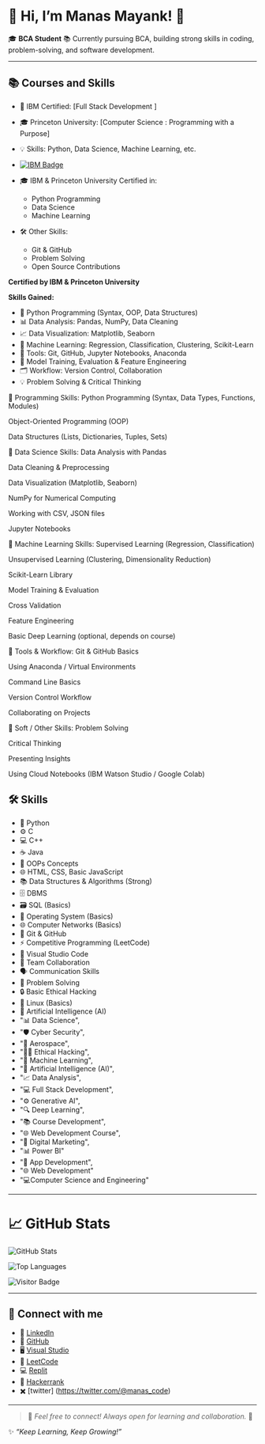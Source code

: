 # 👋 Hi, I’m Manas Mayank! 🚀

🎓 **BCA Student**
📚 Currently pursuing BCA, building strong skills in coding, problem-solving, and software development.

---

## 📚 Courses and Skills

- 🤝 IBM Certified: [Full Stack Development ]  
- 🎓 Princeton University: [Computer Science : Programming with a Purpose]  
- 💡 Skills: Python, Data Science, Machine Learning, etc.

- [![IBM Badge](link-to-badge-image)](link-to-certificate)

- 🎓 IBM & Princeton University Certified in:
  - Python Programming
  - Data Science
  - Machine Learning

- 🛠️ Other Skills:
  - Git & GitHub
  - Problem Solving
  - Open Source Contributions
 
**Certified by IBM & Princeton University**

**Skills Gained:**
- 🐍 Python Programming (Syntax, OOP, Data Structures)
- 📊 Data Analysis: Pandas, NumPy, Data Cleaning
- 📈 Data Visualization: Matplotlib, Seaborn
- 🤖 Machine Learning: Regression, Classification, Clustering, Scikit-Learn
- 📂 Tools: Git, GitHub, Jupyter Notebooks, Anaconda
- 🧩 Model Training, Evaluation & Feature Engineering
- 🗂️ Workflow: Version Control, Collaboration
- 💡 Problem Solving & Critical Thinking

📌 Programming Skills:
Python Programming (Syntax, Data Types, Functions, Modules)

Object-Oriented Programming (OOP)

Data Structures (Lists, Dictionaries, Tuples, Sets)

📌 Data Science Skills:
Data Analysis with Pandas

Data Cleaning & Preprocessing

Data Visualization (Matplotlib, Seaborn)

NumPy for Numerical Computing

Working with CSV, JSON files

Jupyter Notebooks

📌 Machine Learning Skills:
Supervised Learning (Regression, Classification)

Unsupervised Learning (Clustering, Dimensionality Reduction)

Scikit-Learn Library

Model Training & Evaluation

Cross Validation

Feature Engineering

Basic Deep Learning (optional, depends on course)

📌 Tools & Workflow:
Git & GitHub Basics

Using Anaconda / Virtual Environments

Command Line Basics

Version Control Workflow

Collaborating on Projects

📌 Soft / Other Skills:
Problem Solving

Critical Thinking

Presenting Insights

Using Cloud Notebooks (IBM Watson Studio / Google Colab)


## 🛠️ Skills
- 🐍 Python
- ⚙️ C
- 💻 C++
- ☕ Java
- 🔷 OOPs Concepts
- 🌐 HTML, CSS, Basic JavaScript
- 📚 Data Structures & Algorithms (Strong)
- 🗄️ DBMS
- 🗃️ SQL (Basics)
- 💽 Operating System (Basics)
- 🌐 Computer Networks (Basics)
- 🔧 Git & GitHub
- ⚡ Competitive Programming (LeetCode)
- 📝 Visual Studio Code
- 🤝 Team Collaboration
- 🗣️ Communication Skills
- 🧩 Problem Solving
- 🔒 Basic Ethical Hacking
- 🐧 Linux (Basics)
- 🤖 Artificial Intelligence (AI)
- "📊 Data Science",
- "🛡️ Cyber Security",
-  "🚀 Aerospace",
-  "🕵️‍♂️ Ethical Hacking",
-  "🤖 Machine Learning",
-   "🧠 Artificial Intelligence (AI)",
-   "📈 Data Analysis",
-    "💻 Full Stack Development",
-    "⚙️ Generative AI",
-    "🔍 Deep Learning",
-    "📚 Course Development",
-    "🌐 Web Development Course",
-    "📣 Digital Marketing",
-    "📊 Power BI"
-    "📱 App Development",
-   "🌐 Web Development"
-   "💻Computer Science and Engineering"

---

# 📈 GitHub Stats
![GitHub Stats](https://github-readme-stats.vercel.app/api?username=manasmayank07&show_icons=true&theme=radical)

![Top Languages](https://github-readme-stats.vercel.app/api/top-langs/?username=manasmayank07&layout=compact&theme=radical)

![Visitor Badge](https://komarev.com/ghpvc/?username=manasmayank07&label=Profile%20views&color=0e75b6&style=flat)

---

## 🔗 Connect with me
- 🔗 [LinkedIn](https://www.linkedin.com/in/manas-mayank-64441a370)
- 🐙 [GitHub](https://github.com/manasmayank07)
- 🖥️ [Visual Studio](https://visualstudio.microsoft.com/)
- 🧩 [LeetCode](https://leetcode.com/manasmayank07)
- 💻 [Replit](https://replit.com/@manasmayank440)
- 🚀 [Hackerrank](https://hackerrank.com/@manasmayank440)
- ✖️ [twitter]
  (https://twitter.com/@manas_code)
---

> 💌 *Feel free to connect! Always open for learning and collaboration.* 🚀

✨ *“Keep Learning, Keep Growing!”*



